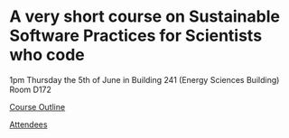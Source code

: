 A very short course on Sustainable Software Practices for Scientists who code
===

1pm Thursday the 5th of June in Building 241 (Energy Sciences Building) Room D172

[Course Outline](https://github.com/scollis/SusSoPrac/blob/master/course_outline.md)

[Attendees](https://github.com/scollis/SusSoPrac/blob/master/attendees.md)
